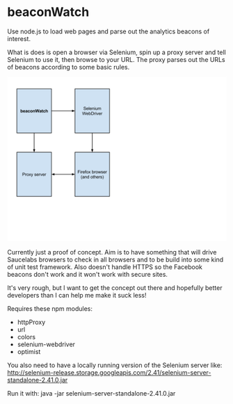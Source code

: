 beaconWatch
===========

Use node.js to load web pages and parse out the analytics beacons of interest.

What is does is open a browser via Selenium, spin up a proxy server and tell
Selenium to use it, then browse to your URL. The proxy parses out the URLs of
beacons according to some basic rules.

![Block diagram of beaconWatch](/beaconWatch.svg "Block diagram")

Currently just a proof of concept. Aim is to have something that will drive
Saucelabs browsers to check in all browsers and to be build into some kind of
unit test framework. Also doesn't handle HTTPS so the Facebook beacons don't
work and it won't work with secure sites.

It's very rough, but I want to get the concept out there and hopefully better developers than I can help me make it suck less!

Requires these npm modules:
* httpProxy
* url
* colors
* selenium-webdriver
* optimist

You also need to have a locally running version of the Selenium server like:
http://selenium-release.storage.googleapis.com/2.41/selenium-server-standalone-2.41.0.jar

Run it with:
java -jar selenium-server-standalone-2.41.0.jar